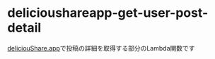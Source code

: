 # delicioushareapp-get-user-post-detail

[deliciouShare.app](https://openbeta.delicioushare.app)で投稿の詳細を取得する部分のLambda関数です
